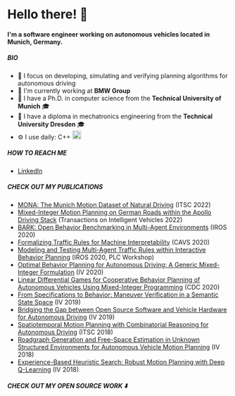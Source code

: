 #  Hello there! 👋

#### I'm a software engineer working on autonomous vehicles located in Munich, Germany.

##### BIO

- 🚗 I focus on developing, simulating and verifying planning algorithms for autonomous driving
- 🏢 I'm currently working at **BMW Group**
- 🔭 I have a Ph.D. in computer science from the **Technical University of Munich** 🎓
- 🔭 I have a diploma in mechatronics engineering from the **Technical University Dresden** 🎓
- ⚙️ I use daily: C++ <img width="20px" src="https://upload.wikimedia.org/wikipedia/commons/1/18/ISO_C%2B%2B_Logo.svg" /> 

##### HOW TO REACH ME
- [LinkedIn](https://www.linkedin.com/in/klemens-esterle/)

##### CHECK OUT MY PUBLICATIONS

* [MONA: The Munich Motion Dataset of Natural Driving](https://ieeexplore.ieee.org/document/9922263) (ITSC 2022)
* [Mixed-Integer Motion Planning on German Roads within the Apollo Driving Stack](https://ieeexplore.ieee.org/document/9743646) (Transactions on Intelligent Vehicles 2022)
* [BARK: Open Behavior Benchmarking in Multi-Agent Environments](https://ieeexplore.ieee.org/document/9341222) (IROS 2020)
* [Formalizing Traffic Rules for Machine Interpretability](https://arxiv.org/abs/2007.00330) (CAVS 2020)
* [Modeling and Testing Multi-Agent Traffic Rules within Interactive Behavior Planning](https://arxiv.org/abs/2009.14186) (IROS 2020,  PLC Workshop)
* [Optimal Behavior Planning for Autonomous Driving: A Generic Mixed-Integer Formulation](https://ieeexplore.ieee.org/document/9304743) (IV 2020)
* [Linear Differential Games for Cooperative Behavior Planning of Autonomous Vehicles Using Mixed-Integer Programming](https://ieeexplore.ieee.org/document/9304495) (CDC 2020)
* [From Specifications to Behavior: Maneuver Verification in a Semantic State Space](https://ieeexplore.ieee.org/document/8814241) (IV 2019)
* [Bridging the Gap between Open Source Software and Vehicle Hardware for Autonomous Driving](https://ieeexplore.ieee.org/document/8813784) (IV 2019)
* [Spatiotemporal Motion Planning with Combinatorial Reasoning for Autonomous Driving](https://ieeexplore.ieee.org/document/8570003) (ITSC 2018)
* [Roadgraph Generation and Free-Space Estimation in Unknown Structured Environments for Autonomous Vehicle Motion Planning](https://ieeexplore.ieee.org/document/8569306) (IV 2018)
* [Experience-Based Heuristic Search: Robust Motion Planning with Deep Q-Learning](https://ieeexplore.ieee.org/document/8569436) (IV 2018)

##### CHECK OUT MY OPEN SOURCE WORK  ⬇️

